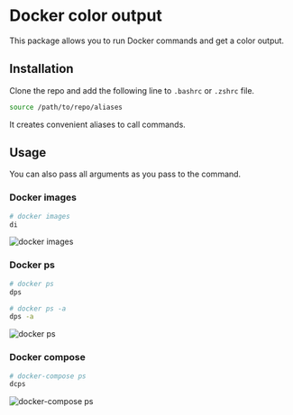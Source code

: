 # Docker color output

This package allows you to run Docker commands and get a color output.

## Installation

Clone the repo and add the following line to `.bashrc` or `.zshrc` file.

```bash
source /path/to/repo/aliases
```

It creates convenient aliases to call commands.

## Usage

You can also pass all arguments as you pass to the command.

### Docker images

```bash
# docker images
di
```

![docker images](https://user-images.githubusercontent.com/5787193/54311065-e5192080-45e4-11e9-8973-25ae5b12bea6.png)

### Docker ps

```bash
# docker ps
dps
```

```bash
# docker ps -a
dps -a
```

![docker ps](https://user-images.githubusercontent.com/5787193/54311067-e5192080-45e4-11e9-8fbb-6d30662656d4.png)

### Docker compose

```bash
# docker-compose ps
dcps
```

![docker-compose ps](https://user-images.githubusercontent.com/5787193/54311063-e4808a00-45e4-11e9-8554-9704207a0db0.png)